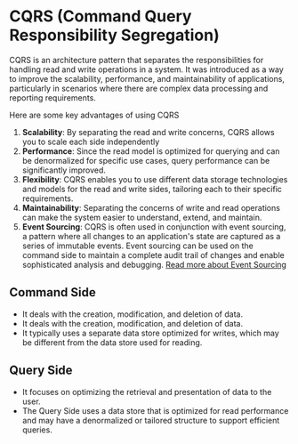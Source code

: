 # CQRS (Command Query Responsibility Segregation)

CQRS is an architecture pattern that separates the responsibilities for handling read and write operations in a system. It was introduced as a way to improve the scalability, performance, and maintainability of applications, particularly in scenarios where there are complex data processing and reporting requirements.

Here are some key advantages of using CQRS

1. **Scalability**: By separating the read and write concerns, CQRS allows you to scale each side independently
2. **Performance**: Since the read model is optimized for querying and can be denormalized for specific use cases, query performance can be significantly improved.
3. **Flexibility**: CQRS enables you to use different data storage technologies and models for the read and write sides, tailoring each to their specific requirements.
4. **Maintainability**: Separating the concerns of write and read operations can make the system easier to understand, extend, and maintain.
5. **Event Sourcing**: CQRS is often used in conjunction with event sourcing, a pattern where all changes to an application's state are captured as a series of immutable events. Event sourcing can be used on the command side to maintain a complete audit trail of changes and enable sophisticated analysis and debugging. [Read more about Event Sourcing](Event-Sourcing.md)

## Command Side

- It deals with the creation, modification, and deletion of data.
- It deals with the creation, modification, and deletion of data.
- It typically uses a separate data store optimized for writes, which may be different from the data store used for reading.

## Query Side

- It focuses on optimizing the retrieval and presentation of data to the user.
- The Query Side uses a data store that is optimized for read performance and may have a denormalized or tailored structure to support efficient queries.